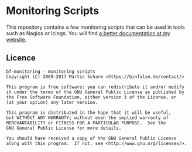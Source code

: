 # Monitoring Scripts

This repository contains a few monitoring scripts that can be used in tools such as Nagios or Icings.
You will find [a better documentation at my website.](http://binfalse.de/software/nagios/)


## Licence

    bf-monitoring - monitoring scripts
    Copyright (C) 2009-2017 Martin Scharm <https://binfalse.de/contact/>
    
    This program is free software: you can redistribute it and/or modify
    it under the terms of the GNU General Public License as published by
    the Free Software Foundation, either version 3 of the License, or
    (at your option) any later version.
    
    This program is distributed in the hope that it will be useful,
    but WITHOUT ANY WARRANTY; without even the implied warranty of
    MERCHANTABILITY or FITNESS FOR A PARTICULAR PURPOSE.  See the
    GNU General Public License for more details.
    
    You should have received a copy of the GNU General Public License
    along with this program.  If not, see <http://www.gnu.org/licenses/>.
